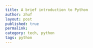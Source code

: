 ```yaml
---
title: A brief introduction to Python
author: zhuf
layout: post
published: true
permalink: 
category: tech, python
tags: python
---
```


<script async class="speakerdeck-embed" data-id="1c890970b20a013043255ac10b32a46f" data-ratio="1.33333333333333" src="//speakerdeck.com/assets/embed.js"></script>